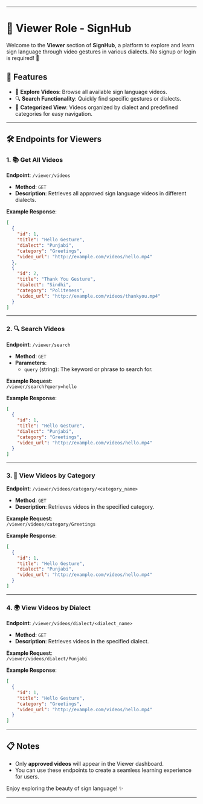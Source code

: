 
---

# 👀 Viewer Role - SignHub  

Welcome to the **Viewer** section of **SignHub**, a platform to explore and learn sign language through video gestures in various dialects. No signup or login is required! 🚀  

## 🌟 Features  

- 🎥 **Explore Videos**: Browse all available sign language videos.  
- 🔍 **Search Functionality**: Quickly find specific gestures or dialects.  
- 📂 **Categorized View**: Videos organized by dialect and predefined categories for easy navigation.  

---

## 🛠️ Endpoints for Viewers  

### 1. 📚 **Get All Videos**  
**Endpoint**: `/viewer/videos`  
- **Method**: `GET`  
- **Description**: Retrieves all approved sign language videos in different dialects.  

**Example Response**:  
```json  
[  
  {  
    "id": 1,  
    "title": "Hello Gesture",  
    "dialect": "Punjabi",  
    "category": "Greetings",  
    "video_url": "http://example.com/videos/hello.mp4"  
  },  
  {  
    "id": 2,  
    "title": "Thank You Gesture",  
    "dialect": "Sindhi",  
    "category": "Politeness",  
    "video_url": "http://example.com/videos/thankyou.mp4"  
  }  
]  
```

---

### 2. 🔍 **Search Videos**  
**Endpoint**: `/viewer/search`  
- **Method**: `GET`  
- **Parameters**:  
  - `query` (string): The keyword or phrase to search for.  

**Example Request**:  
`/viewer/search?query=hello`  

**Example Response**:  
```json  
[  
  {  
    "id": 1,  
    "title": "Hello Gesture",  
    "dialect": "Punjabi",  
    "category": "Greetings",  
    "video_url": "http://example.com/videos/hello.mp4"  
  }  
]  
```

---

### 3. 📂 **View Videos by Category**  
**Endpoint**: `/viewer/videos/category/<category_name>`  
- **Method**: `GET`  
- **Description**: Retrieves videos in the specified category.  

**Example Request**:  
`/viewer/videos/category/Greetings`  

**Example Response**:  
```json  
[  
  {  
    "id": 1,  
    "title": "Hello Gesture",  
    "dialect": "Punjabi",  
    "video_url": "http://example.com/videos/hello.mp4"  
  }  
]  
```

---

### 4. 🌍 **View Videos by Dialect**  
**Endpoint**: `/viewer/videos/dialect/<dialect_name>`  
- **Method**: `GET`  
- **Description**: Retrieves videos in the specified dialect.  

**Example Request**:  
`/viewer/videos/dialect/Punjabi`  

**Example Response**:  
```json  
[  
  {  
    "id": 1,  
    "title": "Hello Gesture",  
    "category": "Greetings",  
    "video_url": "http://example.com/videos/hello.mp4"  
  }  
]  
```

---

## 📋 Notes  
- Only **approved videos** will appear in the Viewer dashboard.  
- You can use these endpoints to create a seamless learning experience for users.  

Enjoy exploring the beauty of sign language! ✨  

---


